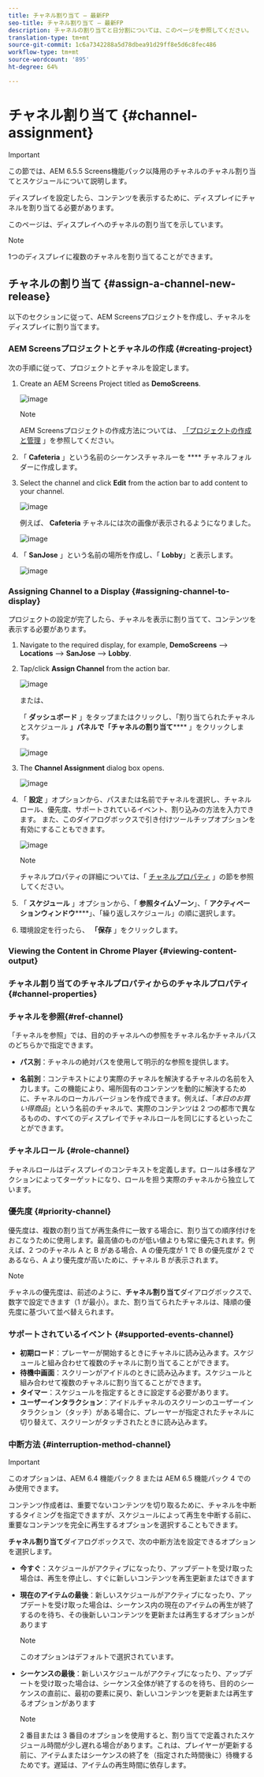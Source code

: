 ```yaml
---
title: チャネル割り当て — 最新FP
seo-title: チャネル割り当て — 最新FP
description: チャネルの割り当てと日分割については、このページを参照してください。
translation-type: tm+mt
source-git-commit: 1c6a7342288a5d78dbea91d29ff8e5d6c8fec486
workflow-type: tm+mt
source-wordcount: '895'
ht-degree: 64%

---
```



# チャネル割り当て {#channel-assignment}

>[!IMPORTANT]
>この節では、AEM 6.5.5 Screens機能パック以降用のチャネルのチャネル割り当てとスケジュールについて説明します。

ディスプレイを設定したら、コンテンツを表示するために、ディスプレイにチャネルを割り当てる必要があります。

このページは、ディスプレイへのチャネルの割り当てを示しています。

>[!NOTE]
>1つのディスプレイに複数のチャネルを割り当てることができます。


## チャネルの割り当て {#assign-a-channel-new-release}

以下のセクションに従って、AEM Screensプロジェクトを作成し、チャネルをディスプレイに割り当てます。

### AEM Screensプロジェクトとチャネルの作成 {#creating-project}

次の手順に従って、プロジェクトとチャネルを設定します。

1. Create an AEM Screens Project titled as **DemoScreens**.

   ![image](/help/user-guide/assets/channel-assignment/channel-assign-fp1.png)

   >[!NOTE]
   >AEM Screensプロジェクトの作成方法については、 [「プロジェクトの作成と管理](creating-a-screens-project.md) 」を参照してください。

1. 「 **Cafeteria** 」という名前のシーケンスチャネルーを **** チャネルフォルダーに作成します。

1. Select the channel and click **Edit** from the action bar to add content to your channel.

   ![image](/help/user-guide/assets/channel-assignment/channel-assign-fp2.png)

   例えば、 **Cafeteria** チャネルには次の画像が表示されるようになりました。

   ![image](/help/user-guide/assets/channel-assignment/channel-assign-fp3.png)

1. 「 **SanJose** 」という名前の場所を作成し、「 **Lobby**」と表示します。

   ![image](/help/user-guide/assets/channel-assignment/channel-assign-fp4.png)

### Assigning Channel to a Display {#assigning-channel-to-display}

プロジェクトの設定が完了したら、チャネルを表示に割り当てて、コンテンツを表示する必要があります。

1. Navigate to the required display, for example, **DemoScreens** --> **Locations** --> **SanJose** --> **Lobby**.

1. Tap/click **Assign Channel** from the action bar.

   ![image](/help/user-guide/assets/channel-assignment/channel-assign-fp5.png)

   または、

   「 **ダッシュボード** 」をタップまたはクリックし、「割り当てられたチャネルとスケジュール **」パネルで「チャネルの割り当て****** 」をクリックします。

   ![image](/help/user-guide/assets/channel-assignment/channel-assign-fp6.png)

1. The **Channel Assignment** dialog box opens.

   ![image](/help/user-guide/assets/channel-assignment/channel-assign-fp7.png)

1. 「 **設定** 」オプションから、パスまたは名前でチャネルを選択し、チャネルロール、優先度、サポートされているイベント、割り込みの方法を入力できます。 また、このダイアログボックスで引き付けツールチップオプションを有効にすることもできます。

   ![image](/help/user-guide/assets/channel-assignment/channel-assign-fp7.png)

   >[!NOTE]
   >チャネルプロパティの詳細については、「 [チャネルプロパティ](#channel-properties) 」の節を参照してください。

1. 「 **スケジュール** 」オプションから、「 **参照タイムゾーン**」、「 **アクティベーションウィンドウ******」、「繰り返しスケジュール」の順に選択します。

1. 環境設定を行ったら、 **「保存** 」をクリックします。

### Viewing the Content in Chrome Player {#viewing-content-output}

### チャネル割り当てのチャネルプロパティからのチャネルプロパティ {#channel-properties}

### チャネルを参照{#ref-channel}

「チャネルを参照」では、目的のチャネルへの参照をチャネル名かチャネルパスのどちらかで指定できます。

* **パス別**：チャネルの絶対パスを使用して明示的な参照を提供します。

* **名前別**：コンテキストにより実際のチャネルを解決するチャネルの名前を入力します。この機能により、場所固有のコンテンツを動的に解決するために、チャネルのローカルバージョンを作成できます。例えば、「*本日のお買い得商品*」という名前のチャネルで、実際のコンテンツは 2 つの都市で異なるものの、すべてのディスプレイでチャネルロールを同じにするといったことができます。

### チャネルロール {#role-channel}

チャネルロールはディスプレイのコンテキストを定義します。ロールは多様なアクションによってターゲットになり、ロールを担う実際のチャネルから独立しています。

### 優先度 {#priority-channel}

優先度は、複数の割り当てが再生条件に一致する場合に、割り当ての順序付けをおこなうために使用します。最高値のものが低い値よりも常に優先されます。例えば、2 つのチャネル A と B がある場合、A の優先度が 1 で B の優先度が 2 であるなら、A より優先度が高いために、チャネル B が表示されます。

>[!NOTE]
>チャネルの優先度は、前述のように、**チャネル割り当て**&#x200B;ダイアログボックスで、数字で設定できます（1 が最小）。また、割り当てられたチャネルは、降順の優先度に基づいて並べ替えられます。

### サポートされているイベント {#supported-events-channel}

* **初期ロード**：プレーヤーが開始するときにチャネルに読み込みます。スケジュールと組み合わせて複数のチャネルに割り当てることができます。
* **待機中画面**：スクリーンがアイドルのときに読み込みます。スケジュールと組み合わせて複数のチャネルに割り当てることができます。
* **タイマー**：スケジュールを指定するときに設定する必要があります。
* **ユーザーインタラクション**：アイドルチャネルのスクリーンのユーザーインタラクション（タッチ）がある場合に、プレーヤーが指定されたチャネルに切り替えて、スクリーンがタッチされたときに読み込みます。

### 中断方法 {#interruption-method-channel}

>[!IMPORTANT]
>
> このオプションは、AEM 6.4 機能パック 8 または AEM 6.5 機能パック 4 でのみ使用できます。

コンテンツ作成者は、重要でないコンテンツを切り取るために、チャネルを中断するタイミングを指定できますが、スケジュールによって再生を中断する前に、重要なコンテンツを完全に再生するオプションを選択することもできます。

**チャネル割り当て**&#x200B;ダイアログボックスで、次の中断方法を設定できるオプションを選択します。

* **今すぐ**：スケジュールがアクティブになったり、アップデートを受け取った場合は、再生を停止し、すぐに新しいコンテンツを再生更新またはできます
* **現在のアイテムの最後**：新しいスケジュールがアクティブになったり、アップデートを受け取った場合は、シーケンス内の現在のアイテムの再生が終了するのを待ち、その後新しいコンテンツを更新または再生するオプションがあります
   >[!NOTE]
   >このオプションはデフォルトで選択されています。
* **シーケンスの最後**：新しいスケジュールがアクティブになったり、アップデートを受け取った場合は、シーケンス全体が終了するのを待ち、目的のシーケンスの直前に、最初の要素に戻り、新しいコンテンツを更新または再生するオプションがあります

   >[!NOTE]
   >2 番目または 3 番目のオプションを使用すると、割り当てで定義されたスケジュール時間が少し遅れる場合があります。これは、プレイヤーが更新する前に、アイテムまたはシーケンスの終了を（指定された時間後に）待機するためです。遅延は、アイテムの再生時間に依存します。